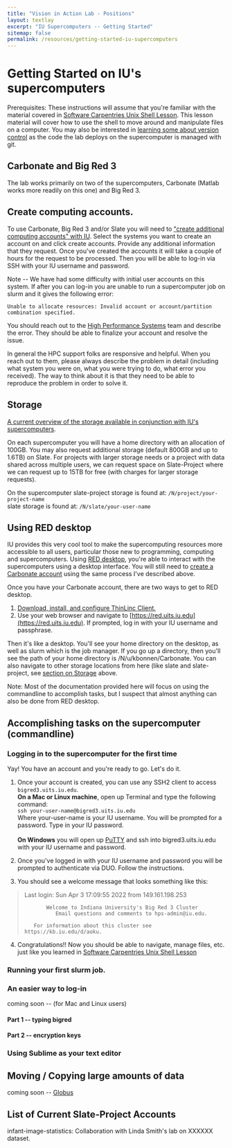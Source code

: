 ```yaml
---
title: "Vision in Action Lab - Positions"
layout: textlay
excerpt: "IU Supercomputers -- Getting Started"
sitemap: false
permalink: /resources/getting-started-iu-supercomputers
---
```


# Getting Started on IU's supercomputers

Prerequisites: These instructions will assume that you're familiar with the material covered in [Software Carpentries Unix Shell Lesson](http://swcarpentry.github.io/shell-novice).  This lesson material will cover how to use the shell to move around and manipulate files on a computer.  You may also be interested in [learning some about version control](https://swcarpentry.github.io/git-novice/) as the code the lab deploys on the supercomputer is managed with git.

## Carbonate and Big Red 3
The lab works primarily on two of the supercomputers, Carbonate (Matlab works more readily on this one) and Big Red 3.

## Create computing accounts.
To use Carbonate, Big Red 3 and/or Slate you will need to ["create additional computing accounts" with IU](https://access.iu.edu/Accounts/Create).  Select the systems you want to create an account on and click create accounts.  Provide any additional information that they request.  Once you've created the accounts it will take a couple of hours for the request to be processed.  Then you will be able to log-in via SSH with your IU username and password. 

Note -- We have had some difficulty with initial user accounts on this system.  If after you can log-in you are unable to run a supercomputer job on slurm and it gives the following error:

 `Unable to allocate resources: Invalid account or account/partition combination specified.`
 
You should reach out to the [High Performance Systems](https://mailform.kb.iu.edu/email.php?cid=26) team and describe the error.  They should be able to finalize your account and resolve the issue.  

In general the HPC support folks are responsive and helpful. When you reach out to them, please always describe the problem in detail (including what system you were on, what you were trying to do, what error you received).  The way to think about it is that they need to be able to reproduce the problem in order to solve it.

## Storage
[A current overview of the storage available in conjunction with IU's supercomputers](https://kb.iu.edu/d/avkm).

On each supercomputer you will have a home directory with an allocation of 100GB.  You may also request additional storage (default 800GB and up to 1.6TB) on Slate.  For projects with larger storage needs or a project with data shared across multiple users, we can request space on Slate-Project where we can request up to 15TB for free (with charges for larger storage requests).

On the supercomputer
slate-project storage is found at: `/N/project/your-project-name`\
slate storage is found at: `/N/slate/your-user-name`

## Using RED desktop
IU provides this very cool tool to make the supercomputing resources more accessible to all users, particular those new to programming, computing and supercomputers.  Using [RED desktop](https://kb.iu.edu/d/apum), you're able to interact with the supercomputers using a desktop interface.  You will still need to [create a Carbonate account](https://access.iu.edu/Accounts/Create) using the same process I've described above.

Once you have your Carbonate account, there are two ways to get to RED desktop.
1. [Download, install, and configure ThinLinc Client.](https://kb.iu.edu/d/aput)
2. Use your web browser and navigate to [https://red.uits.iu.edu](https://red.uits.iu.edu). If prompted, log in with your IU username and passphrase.

Then it's like a desktop.  You'll see your home directory on the desktop, as well as slurm which is the job manager.  If you go up a directory, then you'll see the path of your home directory is /N/u/kbonnen/Carbonate.  You can also navigate to other storage locations from here (like slate and slate-project, see [section on Storage](#storage) above. 

Note: Most of the documentation provided here will focus on using the commandline to accomplish tasks, but I suspect that almost anything can also be done from RED desktop.


## Accomplishing tasks on the supercomputer (commandline)

### Logging in to the supercomputer for the first time
Yay! You have an account and you're ready to go.  Let's do it.

1. Once your account is created, you can use any SSH2 client to access `bigred3.uits.iu.edu`.\
**On a Mac or Linux machine**, open up Terminal and type the following command:\
`ssh your-user-name@bigred3.uits.iu.edu`\
Where your-user-name is your IU username. You will be prompted for a password.  Type in your IU password.\
\
**On Windows** you will open up [PuTTY](https://www.putty.org/) and ssh into bigred3.uits.iu.edu with your IU username and password.


2. Once you've logged in with your IU username and password you will be prompted to authenticate via DUO.  Follow the instructions.

3. You should see a welcome message that looks something like this:  
> Last login: Sun Apr  3 17:09:55 2022 from 149.161.198.253
>
>            Welcome to Indiana University's Big Red 3 Cluster
>               Email questions and comments to hps-admin@iu.edu.
>
>        For information about this cluster see https://kb.iu.edu/d/aoku.
  
  4. Congratulations!! Now you should be able to navigate, manage files, etc. just like you learned in [Software Carpentries Unix Shell Lesson](http://swcarpentry.github.io/shell-novice)

### Running your first slurm job.

### An easier way to log-in
coming soon -- (for Mac and Linux users)
#### Part 1 -- typing bigred 

#### Part 2 -- encryption keys

### Using Sublime as your text editor

## Moving / Copying large amounts of data
coming soon -- [Globus](https://kb.iu.edu/d/bdqp)

## List of Current Slate-Project Accounts
infant-image-statistics:  Collaboration with Linda Smith's lab on XXXXXX dataset.
